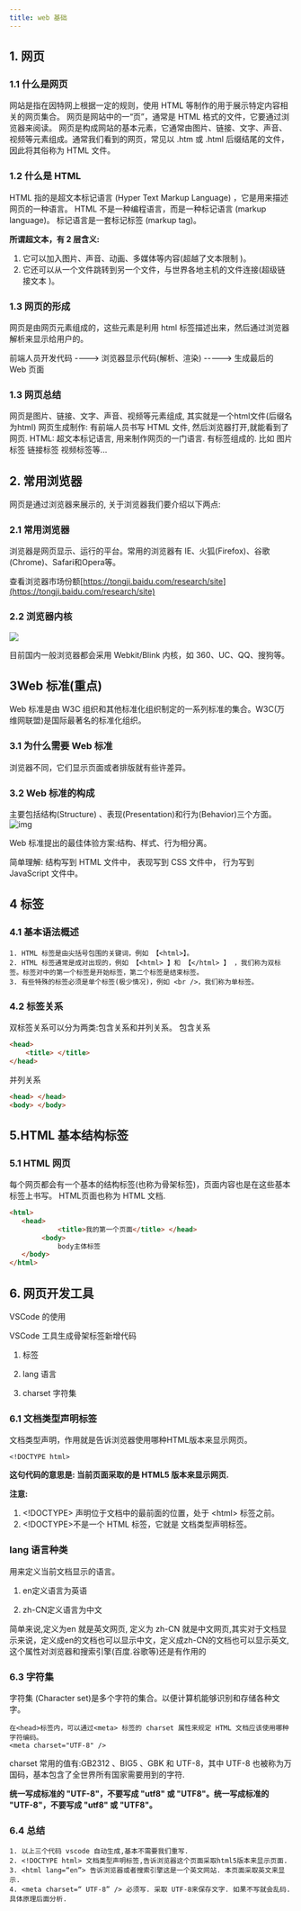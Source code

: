 ```yaml
---
title: web 基础
---
```

## 1. 网页

### 1.1 什么是网页

网站是指在因特网上根据一定的规则，使用 HTML 等制作的用于展示特定内容相关的网页集合。 网页是网站中的一“页”，通常是 HTML 格式的文件，它要通过浏览器来阅读。 网页是构成网站的基本元素，它通常由图片、链接、文字、声音、视频等元素组成。通常我们看到的网页，常见以 .htm 或 .html 后缀结尾的文件，因此将其俗称为 HTML 文件。

### 1.2 什么是 HTML

HTML 指的是超文本标记语言 (Hyper Text Markup Language) ，它是用来描述网页的一种语言。 HTML 不是一种编程语言，而是一种标记语言 (markup language)。 标记语言是一套标记标签 (markup tag)。

**所谓超文本，有 2 层含义:**

1. 它可以加入图片、声音、动画、多媒体等内容(超越了文本限制 )。
2. 它还可以从一个文件跳转到另一个文件，与世界各地主机的文件连接(超级链接文本 )。

### 1.3 网页的形成

网页是由网页元素组成的，这些元素是利用 html 标签描述出来，然后通过浏览器解析来显示给用户的。

前端人员开发代码 ----> 浏览器显示代码(解析、渲染) -----> 生成最后的 Web 页面

### 1.3 网页总结

网页是图片、链接、文字、声音、视频等元素组成, 其实就是一个html文件(后缀名为html) 网页生成制作: 有前端人员书写 HTML 文件, 然后浏览器打开,就能看到了网页. HTML: 超文本标记语言, 用来制作网页的一门语言. 有标签组成的. 比如 图片标签 链接标签 视频标签等...

##  2. 常用浏览器

网页是通过浏览器来展示的, 关于浏览器我们要介绍以下两点:

###  2.1 常用浏览器

浏览器是网页显示、运行的平台。常用的浏览器有 IE、火狐(Firefox)、谷歌(Chrome)、Safari和Opera等。

查看浏览器市场份额[https://tongji.baidu.com/research/site](https://tongji.baidu.com/research/site)

### 2.2 浏览器内核

![](https://cdn.jsdelivr.net/gh/clxmm/image@main/img/2021/0320210328210157web.png)

目前国内一般浏览器都会采用 Webkit/Blink 内核，如 360、UC、QQ、搜狗等。

## 3Web 标准(重点)

Web 标准是由 W3C 组织和其他标准化组织制定的一系列标准的集合。W3C(万维网联盟)是国际最著名的标准化组织。

### 3.1 为什么需要 Web 标准

浏览器不同，它们显示页面或者排版就有些许差异。

###  3.2 Web 标准的构成

主要包括结构(Structure) 、表现(Presentation)和行为(Behavior)三个方面。 ![img](https://cdn.jsdelivr.net/gh/clxmm/image@main/img/2021/0320210328210454web.png)

Web 标准提出的最佳体验方案:结构、样式、行为相分离。

简单理解: 结构写到 HTML 文件中， 表现写到 CSS 文件中， 行为写到 JavaScript 文件中。

## 4 标签

###  4.1 基本语法概述

```
1. HTML 标签是由尖括号包围的关键词，例如 【<html>】。
2. HTML 标签通常是成对出现的，例如 【<html> 】和 【</html> 】 ，我们称为双标签。标签对中的第一个标签是开始标签，第二个标签是结束标签。
3. 有些特殊的标签必须是单个标签(极少情况)，例如 <br />，我们称为单标签。
```

### 4.2 标签关系

双标签关系可以分为两类:包含关系和并列关系。 包含关系

```html
<head>
    <title> </title>
</head> 
```

并列关系

```html
<head> </head> 
<body> </body>
```

## 5.HTML 基本结构标签

###  5.1 HTML 网页

每个网页都会有一个基本的结构标签(也称为骨架标签)，页面内容也是在这些基本标签上书写。 HTML页面也称为 HTML 文档.

```html
<html>
   <head>
			<title>我的第一个页面</title> </head>
		<body>
  			body主体标签  
   </body>
</html>
```

## 6. 网页开发工具

VSCode 的使用

VSCode 工具生成骨架标签新增代码

1. <!DOCTYPE> 标签

2. lang 语言

3. charset 字符集

### 6.1 文档类型声明标签
<!DOCTYPE> 文档类型声明，作用就是告诉浏览器使用哪种HTML版本来显示网页。
```text
<!DOCTYPE html>
```

**这句代码的意思是: 当前页面采取的是 HTML5 版本来显示网页.**

**注意:**


1. \<!DOCTYPE> 声明位于文档中的最前面的位置，处于 \<html> 标签之前。
2. \<!DOCTYPE>不是一个 HTML 标签，它就是 文档类型声明标签。

### lang 语言种类

用来定义当前文档显示的语言。

1. en定义语言为英语

1. zh-CN定义语言为中文

简单来说,定义为en 就是英文网页, 定义为 zh-CN 就是中文网页,其实对于文档显示来说，定义成en的文档也可以显示中文，定义成zh-CN的文档也可以显示英文,这个属性对浏览器和搜索引擎(百度.谷歌等)还是有作用的

###  6.3 字符集

字符集 (Character set)是多个字符的集合。以便计算机能够识别和存储各种文字。

```text
在<head>标签内，可以通过<meta> 标签的 charset 属性来规定 HTML 文档应该使用哪种字符编码。
<meta charset="UTF-8" />
```

charset 常用的值有:GB2312 、BIG5 、GBK 和 UTF-8，其中 UTF-8 也被称为万国码，基本包含了全世界所有国家需要用到的字符.

**统一写成标准的 "UTF-8"，不要写成 "utf8" 或 "UTF8"。统一写成标准的 "UTF-8"，不要写成 "utf8" 或 "UTF8"。**

###  6.4 总结

```text
1. 以上三个代码 vscode 自动生成,基本不需要我们重写.
2. <!DOCTYPE html> 文档类型声明标签,告诉浏览器这个页面采取html5版本来显示页面.
3. <html lang=“en”> 告诉浏览器或者搜索引擎这是一个英文网站. 本页面采取英文来显示.
4. <meta charset=“ UTF-8” /> 必须写. 采取 UTF-8来保存文字. 如果不写就会乱码.具体原理后面分析.
```